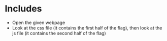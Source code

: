 # Includes
- Open the given webpage
- Look at the css file (it contains the first half of the flag), then look at the js file (it contains the second half of the flag)
